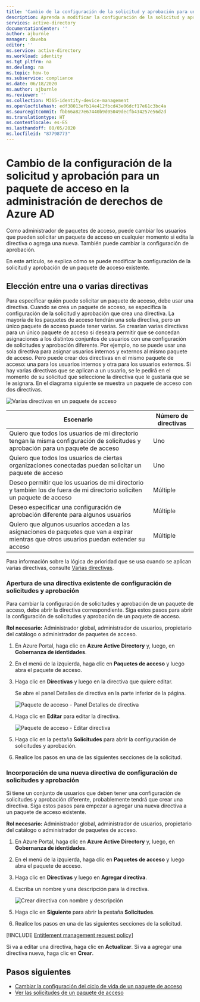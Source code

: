 ```yaml
---
title: 'Cambio de la configuración de la solicitud y aprobación para un paquete de acceso en la administración de derechos de Azure AD: Azure Active Directory'
description: Aprenda a modificar la configuración de la solicitud y aprobación de un paquete de acceso en la administración de derechos de Azure Active Directory.
services: active-directory
documentationCenter: ''
author: ajburnle
manager: daveba
editor: ''
ms.service: active-directory
ms.workload: identity
ms.tgt_pltfrm: na
ms.devlang: na
ms.topic: how-to
ms.subservice: compliance
ms.date: 06/18/2020
ms.author: ajburnle
ms.reviewer: ''
ms.collection: M365-identity-device-management
ms.openlocfilehash: edf38013efb14e412fbcd43e06dcf17e61c3bc4a
ms.sourcegitcommit: fbb66a827e67440b9d05049decfb434257e56d2d
ms.translationtype: HT
ms.contentlocale: es-ES
ms.lasthandoff: 08/05/2020
ms.locfileid: "87798773"
---
```

# <a name="change-request-and-approval-settings-for-an-access-package-in-azure-ad-entitlement-management"></a>Cambio de la configuración de la solicitud y aprobación para un paquete de acceso en la administración de derechos de Azure AD

Como administrador de paquetes de acceso, puede cambiar los usuarios que pueden solicitar un paquete de acceso en cualquier momento si edita la directiva o agrega una nueva. También puede cambiar la configuración de aprobación.

En este artículo, se explica cómo se puede modificar la configuración de la solicitud y aprobación de un paquete de acceso existente.

## <a name="choose-between-one-or-multiple-polices"></a>Elección entre una o varias directivas

Para especificar quién puede solicitar un paquete de acceso, debe usar una directiva. Cuando se crea un paquete de acceso, se especifica la configuración de la solicitud y aprobación que crea una directiva. La mayoría de los paquetes de acceso tendrán una sola directiva, pero un único paquete de acceso puede tener varias. Se crearían varias directivas para un único paquete de acceso si deseara permitir que se concedan asignaciones a los distintos conjuntos de usuarios con una configuración de solicitudes y aprobación diferente. Por ejemplo, no se puede usar una sola directiva para asignar usuarios internos y externos al mismo paquete de acceso. Pero puede crear dos directivas en el mismo paquete de acceso: una para los usuarios internos y otra para los usuarios externos. Si hay varias directivas que se aplican a un usuario, se le pedirá en el momento de su solicitud que seleccione la directiva que le gustaría que se le asignara. En el diagrama siguiente se muestra un paquete de acceso con dos directivas.

![Varias directivas en un paquete de acceso](./media/entitlement-management-access-package-request-policy/access-package-policy.png)

| Escenario | Número de directivas |
| --- | --- |
| Quiero que todos los usuarios de mi directorio tengan la misma configuración de solicitudes y aprobación para un paquete de acceso | Uno |
| Quiero que todos los usuarios de ciertas organizaciones conectadas puedan solicitar un paquete de acceso | Uno |
| Deseo permitir que los usuarios de mi directorio y también los de fuera de mi directorio soliciten un paquete de acceso | Múltiple |
| Deseo especificar una configuración de aprobación diferente para algunos usuarios | Múltiple |
| Quiero que algunos usuarios accedan a las asignaciones de paquetes que van a expirar mientras que otros usuarios puedan extender su acceso | Múltiple |

Para información sobre la lógica de prioridad que se usa cuando se aplican varias directivas, consulte [Varias directivas](entitlement-management-troubleshoot.md#multiple-policies
).

### <a name="open-an-existing-policy-of-request-and-approval-settings"></a>Apertura de una directiva existente de configuración de solicitudes y aprobación

Para cambiar la configuración de solicitudes y aprobación de un paquete de acceso, debe abrir la directiva correspondiente. Siga estos pasos para abrir la configuración de solicitudes y aprobación de un paquete de acceso.

**Rol necesario:** Administrador global, administrador de usuarios, propietario del catálogo o administrador de paquetes de acceso.

1. En Azure Portal, haga clic en **Azure Active Directory** y, luego, en **Gobernanza de identidades**.

1. En el menú de la izquierda, haga clic en **Paquetes de acceso** y luego abra el paquete de acceso.

1. Haga clic en **Directivas** y luego en la directiva que quiere editar.

    Se abre el panel Detalles de directiva en la parte inferior de la página.

    ![Paquete de acceso - Panel Detalles de directiva](./media/entitlement-management-shared/policy-details.png)

1. Haga clic en **Editar** para editar la directiva.

    ![Paquete de acceso - Editar directiva](./media/entitlement-management-shared/policy-edit.png)

1. Haga clic en la pestaña **Solicitudes** para abrir la configuración de solicitudes y aprobación.

1. Realice los pasos en una de las siguientes secciones de la solicitud.

### <a name="add-a-new-policy-of-request-and-approval-settings"></a>Incorporación de una nueva directiva de configuración de solicitudes y aprobación

Si tiene un conjunto de usuarios que deben tener una configuración de solicitudes y aprobación diferente, probablemente tendrá que crear una directiva. Siga estos pasos para empezar a agregar una nueva directiva a un paquete de acceso existente.

**Rol necesario:** Administrador global, administrador de usuarios, propietario del catálogo o administrador de paquetes de acceso.

1. En Azure Portal, haga clic en **Azure Active Directory** y, luego, en **Gobernanza de identidades**.

1. En el menú de la izquierda, haga clic en **Paquetes de acceso** y luego abra el paquete de acceso.

1. Haga clic en **Directivas**  y luego en **Agregar directiva**.

1. Escriba un nombre y una descripción para la directiva.

    ![Crear directiva con nombre y descripción](./media/entitlement-management-access-package-request-policy/policy-name-description.png)

1. Haga clic en **Siguiente** para abrir la pestaña **Solicitudes**.

1. Realice los pasos en una de las siguientes secciones de la solicitud.

[!INCLUDE [Entitlement management request policy](../../../includes/active-directory-entitlement-management-request-policy.md)]

Si va a editar una directiva, haga clic en **Actualizar**. Si va a agregar una directiva nueva, haga clic en **Crear**.

## <a name="next-steps"></a>Pasos siguientes

- [Cambiar la configuración del ciclo de vida de un paquete de acceso](entitlement-management-access-package-lifecycle-policy.md)
- [Ver las solicitudes de un paquete de acceso](entitlement-management-access-package-requests.md)
